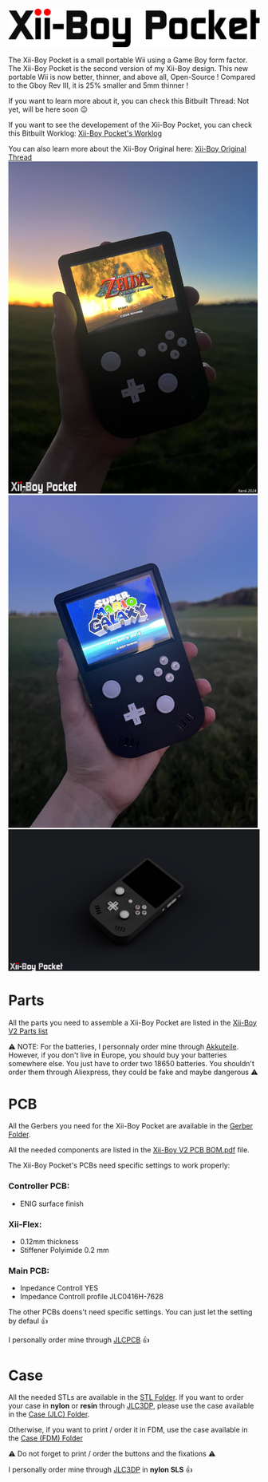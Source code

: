 <picture> <source media="(prefers-color-scheme: dark)" srcset="Images/XBP-Logo-Light.png"> <img src="Images/XBP-Logo-Dark.png"> </picture> 

The Xii-Boy Pocket is a small portable Wii using a Game Boy form factor. The Xii-Boy Pocket is the second version of my Xii-Boy design.
This new portable Wii is now better, thinner, and above all, Open-Source ! Compared to the Gboy Rev III, it is 25% smaller and 5mm thinner !

If you want to learn more about it, you can check this Bitbuilt Thread: Not yet, will be here soon 😉

If you want to see the developement of the Xii-Boy Pocket, you can check this Bitbuilt Worklog: [Xii-Boy Pocket's Worklog](https://bitbuilt.net/forums/index.php?threads/xii-boy-v2-xeniis-second-portable-wii.6374/)

You can also learn more about the Xii-Boy Original here: [Xii-Boy Original Thread](https://bitbuilt.net/forums/index.php?threads/the-xii-boy-xeniis-first-portable-wii.6327/)
<img src="Images/XBP-Zelda.jpg" width="500"/>
<img src="Images/XBP-Mario.jpg" width="500" />
<img src="Images/Xii-Boy Pocket.png" width="1000"/>
# Parts
All the parts you need to assemble a Xii-Boy Pocket are listed in the [Xii-Boy V2 Parts list](https://github.com/Xenii1642/Xii-Boy-Pocket/blob/main/Xii-Boy%20V2%20Parts%20List.pdf)

⚠ NOTE: For the batteries, I personnaly order mine through [Akkuteile](https://akkuteile.de/). However, if you don't live in Europe, you should buy your batteries somewhere else.
You just have to order two 18650 batteries. You shouldn't order them through Aliexpress, they could be fake and maybe dangerous ⚠

# PCB
All the Gerbers you need for the Xii-Boy Pocket are available in the [Gerber Folder](https://github.com/Xenii1642/Xii-Boy-Pocket/tree/main/PCB%20Files/Gerber).

All the needed components are listed in the [Xii-Boy V2 PCB BOM.pdf](https://github.com/Xenii1642/Xii-Boy-Pocket/blob/main/Xii-Boy%20V2%20PCB%20BOM.pdf) file.

The Xii-Boy Pocket's PCBs need specific settings to work properly:

### **Controller PCB**:
- ENIG surface finish 
  
### **Xii-Flex**:
- 0.12mm thickness
- Stiffener Polyimide 0.2 mm
  
### **Main PCB**:
- Inpedance Controll YES
- Impedance Controll profile JLC0416H-7628

The other PCBs doens't need specific settings. You can just let the setting by defaul 👍

I personally order mine through [JLCPCB](https://jlcpcb.com/) 👍

# Case
All the needed STLs are available in the [STL Folder](https://github.com/Xenii1642/Xii-Boy-Pocket/tree/main/STL).
If you want to order your case in **nylon** or **resin** through [JLC3DP](https://jlc3dp.com/), please use the case available in the [Case (JLC) Folder](https://github.com/Xenii1642/Xii-Boy-Pocket/tree/main/STL/Case(JLC)).

Otherwise, if you want to print / order it in FDM, use the case available in the [Case (FDM) Folder](https://github.com/Xenii1642/Xii-Boy-Pocket/tree/main/STL/Case(FDM))

⚠ Do not forget to print / order the buttons and the fixations ⚠

I personally order mine through [JLC3DP](https://jlc3dp.com/) in **nylon SLS** 👍
